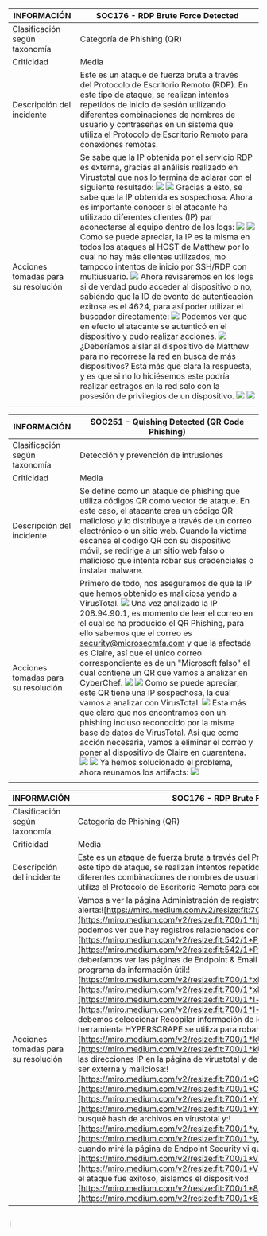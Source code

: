 | INFORMACIÓN | SOC176 - RDP Brute Force Detected                                                                                                                                                                                                                                                                                                                                      |
| ---------------------------- | -------------------------------------------------------------------------------------------------------------------------------------------------------------------------------------------------------------------------------------------------------------------------------------------------------------------------------------------------------------------------------------------- |
| Clasificación según taxonomía | Categoría de Phishing (QR)                                                                                                                                                                                                                                                                                                                                                                                            |
| Criticidad                   | Media                                                                                                                                                                                                                                                                                                                                                                                             |
| Descripción del incidente    | Este es un ataque de fuerza bruta a través del Protocolo de Escritorio Remoto (RDP). En este tipo de ataque, se realizan intentos repetidos de inicio de sesión utilizando diferentes combinaciones de nombres de usuario y contraseñas en un sistema que utiliza el Protocolo de Escritorio Remoto para conexiones remotas.                                                                                                                                                                                                                                                                                                                                                                                             |
| Acciones tomadas para su resolución | Se sabe que la IP obtenida por el servicio RDP es externa, gracias al análisis realizado en Virustotal que nos lo termina de aclarar con el siguiente resultado: ![](img/1.png) ![](img/10.png) Gracias a esto, se sabe que la IP obtenida es sospechosa. Ahora es importante conocer si el atacante ha utilizado diferentes clientes (IP) par aconectarse al equipo dentro de los logs: ![](img/3.png) ![](img/2.png)Como se puede apreciar, la IP es la misma en todos los ataques al HOST de Matthew por lo cual no hay más clientes utilizados, mo tampoco intentos de inicio por SSH/RDP con multiusuario. ![](img/4.png) Ahora revisaremos en los logs si de verdad pudo acceder al dispositivo o no, sabiendo que la ID de evento de autenticación exitosa es el 4624, para así poder utilizar el buscador directamente: ![](img/5.png) Podemos ver que en efecto el atacante se autenticó en el dispositivo y pudo realizar acciones. ![](img/6.png) ¿Deberíamos aislar al dispositivo de Matthew para no recorrese la red en busca de más dispositivos? Está más que clara la respuesta, y es que si no lo hiciésemos este podría realizar estragos en la red solo con la posesión de privilegios de un dispositivo. ![](img/7.png) ![](img/8.png)
                                                                                                                                                                                                                                                                                                                                                                                     |
                                                                                                                                                                                                                                                                                                                                      
                                                                                                                                                                                                                                                                                                                                      
                                                                                                                                                                                                                                                                                                                                      
| INFORMACIÓN | SOC251 - Quishing Detected (QR Code Phishing)                                                                                                                                                                                                                                                                                                                                      |
| ---------------------------- | -------------------------------------------------------------------------------------------------------------------------------------------------------------------------------------------------------------------------------------------------------------------------------------------------------------------------------------------------------------------------------------------- |
| Clasificación según taxonomía | Detección y prevención de intrusiones                                                                                                                                                                                                                                                                                                                                                                                            |
| Criticidad                   | Media                                                                                                                                                                                                                                                                                                                                                                                             |
| Descripción del incidente    | Se define como un ataque de phishing que utiliza códigos QR como vector de ataque. En este caso, el atacante crea un código QR malicioso y lo distribuye a través de un correo electrónico o un sitio web. Cuando la víctima escanea el código QR con su dispositivo móvil, se redirige a un sitio web falso o malicioso que intenta robar sus credenciales o instalar malware.                                                                                                                                                                                                                                                                                                                                                                                             |
| Acciones tomadas para su resolución | Primero de todo, nos aseguramos de que la IP que hemos obtenido es maliciosa yendo a VirusTotal. ![](img/14.png) Una vez analizado la IP 208.94.90.1, es momento de leer el correo en el cual se ha producido el QR Phishing, para ello sabemos que el correo es security@microsecmfa.com y que la afectada es Claire, así que el único correo correspondiente es de un "Microsoft falso" el cual contiene un QR que vamos a analizar en CyberChef. ![](img/15.png) ![](img/16.png) Como se puede apreciar, este QR tiene una IP sospechosa, la cual vamos a analizar con VirusTotal: ![](img/17.png) Esta más que claro que nos encontramos con un phishing incluso reconocido por la misma base de datos de VirusTotal. Así que como acción necesaria, vamos a eliminar el correo y poner al dispositivo de Claire en cuarentena. ![](img/18.png) ![](img/19.png) Ya hemos solucionado el problema, ahora reunamos los artifacts: ![](img/22.png) 
                                                                                                                                                                                                                                                                                                                                                                                     |




| INFORMACIÓN | SOC176 - RDP Brute Force Detected                                                                                                                                                                                                                                                                                                                                      |
| ---------------------------- | -------------------------------------------------------------------------------------------------------------------------------------------------------------------------------------------------------------------------------------------------------------------------------------------------------------------------------------------------------------------------------------------- |
| Clasificación según taxonomía | Categoría de Phishing (QR)                                                                                                                                                                                                                                                                                                                                                                                            |
| Criticidad                   | Media                                                                                                                                                                                                                                                                                                                                                                                             |
| Descripción del incidente    | Este es un ataque de fuerza bruta a través del Protocolo de Escritorio Remoto (RDP). En este tipo de ataque, se realizan intentos repetidos de inicio de sesión utilizando diferentes combinaciones de nombres de usuario y contraseñas en un sistema que utiliza el Protocolo de Escritorio Remoto para conexiones remotas.                                                                                                                                                                                                                                                                                                                                                                                             |
| Acciones tomadas para su resolución | Vamos a ver la página Administración de registros para ver si hay un registro para la alerta:![https://miro.medium.com/v2/resize:fit:700/1*hjjqGCurJXY69o7U7L9JLw.png](https://miro.medium.com/v2/resize:fit:700/1*hjjqGCurJXY69o7U7L9JLw.png)Y podemos ver que hay registros relacionados con la dirección IP de nuestro host.![https://miro.medium.com/v2/resize:fit:542/1*PMkrCXkLoRvc59EVQWvdqw.png](https://miro.medium.com/v2/resize:fit:542/1*PMkrCXkLoRvc59EVQWvdqw.png)Ahora deberíamos ver las páginas de Endpoint & Email Security y asegurarnos de que el programa da información útil:![https://miro.medium.com/v2/resize:fit:700/1*xMCADWxydK0cx-FfrlxkGw.png](https://miro.medium.com/v2/resize:fit:700/1*xMCADWxydK0cx-FfrlxkGw.png)![https://miro.medium.com/v2/resize:fit:700/1*l-1ar5dGd8k_coTFf2K99w.png](https://miro.medium.com/v2/resize:fit:700/1*l-1ar5dGd8k_coTFf2K99w.png)Aquí debemos seleccionar Recopilar información de identidad de la víctima porque la herramienta HYPERSCRAPE se utiliza para robar datos del usuario.![https://miro.medium.com/v2/resize:fit:700/1*kUtErxB17E54c36WJPRsXA.png](https://miro.medium.com/v2/resize:fit:700/1*kUtErxB17E54c36WJPRsXA.png)Busqué las direcciones IP en la página de virustotal y de información sobre amenazas y resultó ser externa y maliciosa:![https://miro.medium.com/v2/resize:fit:700/1*CgWvL5pdlWaO6VUeAhqWpw.png](https://miro.medium.com/v2/resize:fit:700/1*CgWvL5pdlWaO6VUeAhqWpw.png)![https://miro.medium.com/v2/resize:fit:700/1*YfyFbGaE8Jt40wto_xGHcQ.png](https://miro.medium.com/v2/resize:fit:700/1*YfyFbGaE8Jt40wto_xGHcQ.png)También busqué hash de archivos en virustotal y:![https://miro.medium.com/v2/resize:fit:700/1*y_pUNG4ewMVGBiZrcZdhqA.png](https://miro.medium.com/v2/resize:fit:700/1*y_pUNG4ewMVGBiZrcZdhqA.png)Y cuando miré la página de Endpoint Security vi que solo el host Arthur se vio afectado.![https://miro.medium.com/v2/resize:fit:700/1*VnuPDlX_hUzz3nsRz8N-XA.png](https://miro.medium.com/v2/resize:fit:700/1*VnuPDlX_hUzz3nsRz8N-XA.png)Y como el ataque fue exitoso, aislamos el dispositivo:![https://miro.medium.com/v2/resize:fit:700/1*8AADfBUsJxliA4dXrFO7jg.png](https://miro.medium.com/v2/resize:fit:700/1*8AADfBUsJxliA4dXrFO7jg.png)

                                                                                                                                                                                                                                                                                                                                                                                     |
